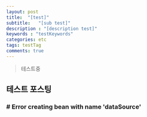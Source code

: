 ```yaml
---
layout: post
title:  "[test]"
subtitle:   "[sub test]"
description : "[description test]"
keywords : "testKeywords"
categories: etc
tags: testTag
comments: true  
---  
```


> 테스트중  

## 테스트 포스팅

### # Error creating bean with name 'dataSource'


<br>

